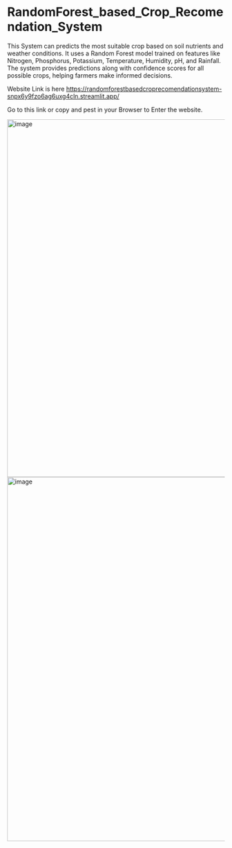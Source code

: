 # RandomForest_based_Crop_Recomendation_System
This System can predicts the most suitable crop based on soil nutrients and weather conditions. It uses a Random Forest model trained on features like Nitrogen, Phosphorus, Potassium, Temperature, Humidity, pH, and Rainfall. The system provides predictions along with confidence scores for all possible crops, helping farmers make informed decisions.

Website Link is here 
https://randomforestbasedcroprecomendationsystem-snpx6y9fzo6ag6uxg4cln.streamlit.app/

Go to this link or copy and pest in your Browser to Enter the website.


<img width="1896" height="826" alt="image" src="https://github.com/user-attachments/assets/3502fbdd-c5f4-42af-866d-dc96cc3f877c" />


<img width="1596" height="841" alt="image" src="https://github.com/user-attachments/assets/699b8f9a-6339-4b0c-aafc-9ff1284b32a9" />




